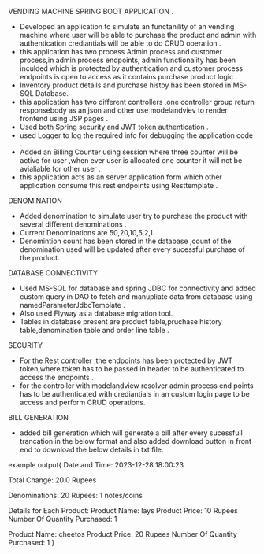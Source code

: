 VENDING MACHINE SPRING BOOT APPLICATION .

* Developed an application to simulate an functanility of an vending machine where user will be able to purchase the product and admin with authentication crediantials      will be able to do CRUD operation .
* this application has two process Admin process and customer process,in admin process endpoints,  admin functionality has been inculded which is protected by authentication and customer process endpoints is  open to access as it contains purchase product logic .
* Inventory product details  and purchase histoy has been stored in MS-SQL Database.
* this application has two different controllers ,one controller group return responsebody as an json and other use modelandviev to render frontend using JSP pages .
* Used both Spring security and JWT token authentication .
* used Logger to log the required info for debugging the application code .
* Added an Billing Counter using session where  three counter will be active for user ,when ever user is allocated one counter it will not be avialiable for other user .
* this application acts as an server application form which other application consume this rest endpoints using Resttemplate .

DENOMINATION 

* Added denomination to simulate user try to purchase the product with several different denominations .
* Current Denominations are 50,20,10,5,2,1.
* Denomintion count has been stored in the database ,count of the denomination used will be updated after every sucessful purchase of the product.

DATABASE CONNECTIVITY

* Used MS-SQL for database and spring JDBC for connectivity and added custom query in DAO to fetch and manupliate data from database using namedParameterJdbcTemplate .
* Also used Flyway as a database migration tool.
* Tables in database present are  product table,pruchase history table,denomination table and order line table .

SECURITY

* For the Rest controller ,the endpoints has been protected by JWT token,where token has to be passed in header to be authenticated to access the endpoints .
* for the controller with modelandview resolver admin process end points has to be authenticated with crediantials in an  custom login page to be access and perform CRUD operations.

BILL GENERATION

* added bill generation which will generate a bill after every sucessfull trancation in the below format and also added download button in front end to download the below details in txt file. 

example output{ 
Date and Time: 2023-12-28 18:00:23

Total Change: 20.0 Rupees

Denominations:
20 Rupees: 1 notes/coins

Details for Each Product:
Product Name: lays
Product Price: 10 Rupees
Number Of Quantity Purchased: 1

Product Name: cheetos
Product Price: 20 Rupees
Number Of Quantity Purchased: 1
}




